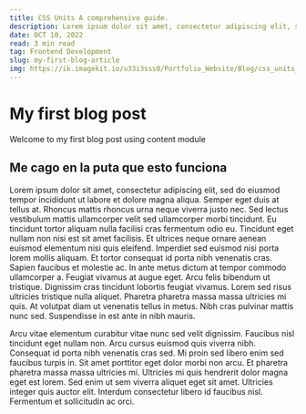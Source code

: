 ```yaml
---
title: CSS Units A comprehensive guide.
description: Lorem ipsum dolor sit amet, consectetur adipiscing elit, sed do eiusmod tempor incididunt ut labore et dolore magna aliqua. Semper eget duis at tellus at. Rhoncus mattis rhoncus urna neque viverra justo nec. Sed lectus vestibulum mattis ullamcorper velit sed ullamcorper
date: OCT 10, 2022
read: 3 min read
tag: Frontend Development 
slug: my-first-blog-article
img: https://ik.imagekit.io/u33i3sss0/Portfolio_Website/Blog/css_units___1_ksNePUKjQ.png?ik-sdk-version=javascript-1.4.3&updatedAt=1665689390465
---
```



# My first blog post

Welcome to my first blog post using content module

## Me cago en la puta que esto funciona


Lorem ipsum dolor sit amet, consectetur adipiscing elit, sed do eiusmod tempor incididunt ut labore et dolore magna aliqua. Semper eget duis at tellus at. Rhoncus mattis rhoncus urna neque viverra justo nec. Sed lectus vestibulum mattis ullamcorper velit sed ullamcorper morbi tincidunt. Eu tincidunt tortor aliquam nulla facilisi cras fermentum odio eu. Tincidunt eget nullam non nisi est sit amet facilisis. Et ultrices neque ornare aenean euismod elementum nisi quis eleifend. Imperdiet sed euismod nisi porta lorem mollis aliquam. Et tortor consequat id porta nibh venenatis cras. Sapien faucibus et molestie ac. In ante metus dictum at tempor commodo ullamcorper a. Feugiat vivamus at augue eget. Arcu felis bibendum ut tristique. Dignissim cras tincidunt lobortis feugiat vivamus. Lorem sed risus ultricies tristique nulla aliquet. Pharetra pharetra massa massa ultricies mi quis. At volutpat diam ut venenatis tellus in metus. Nibh cras pulvinar mattis nunc sed. Suspendisse in est ante in nibh mauris.

Arcu vitae elementum curabitur vitae nunc sed velit dignissim. Faucibus nisl tincidunt eget nullam non. Arcu cursus euismod quis viverra nibh. Consequat id porta nibh venenatis cras sed. Mi proin sed libero enim sed faucibus turpis in. Sit amet porttitor eget dolor morbi non arcu. Et pharetra pharetra massa massa ultricies mi. Ultricies mi quis hendrerit dolor magna eget est lorem. Sed enim ut sem viverra aliquet eget sit amet. Ultricies integer quis auctor elit. Interdum consectetur libero id faucibus nisl. Fermentum et sollicitudin ac orci.